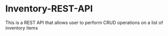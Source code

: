 # Inventory-REST-API
This is a REST API that allows user to perform CRUD operations on a list of inventory items
